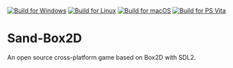 [![Build for Windows](https://github.com/sand-box2d/sand-box2d/actions/workflows/build-windows.yml/badge.svg)](https://github.com/sand-box2d/sand-box2d/actions/workflows/build-windows.yml)
[![Build for Linux](https://github.com/sand-box2d/sand-box2d/actions/workflows/build-linux.yml/badge.svg)](https://github.com/sand-box2d/sand-box2d/actions/workflows/build-linux.yml)
[![Build for macOS](https://github.com/sand-box2d/sand-box2d/actions/workflows/build-macos.yml/badge.svg)](https://github.com/sand-box2d/sand-box2d/actions/workflows/build-macos.yml)
[![Build for PS Vita](https://github.com/sand-box2d/sand-box2d/actions/workflows/build-vita.yml/badge.svg)](https://github.com/sand-box2d/sand-box2d/actions/workflows/build-vita.yml)

# Sand-Box2D
An open source cross-platform game based on Box2D with SDL2.
